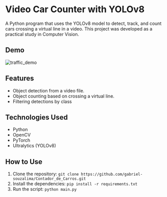 # Video Car Counter with YOLOv8

A Python program that uses the YOLOv8 model to detect, track, and count cars crossing a virtual line in a video. This project was developed as a practical study in Computer Vision.

## Demo


![traffic_demo](https://github.com/user-attachments/assets/e490d027-aa70-46bd-b7df-93127d1d0580)


## Features
- Object detection from a video file.
- Object counting based on crossing a virtual line.
- Filtering detections by class

## Technologies Used
- Python
- OpenCV
- PyTorch
- Ultralytics (YOLOv8)

## How to Use
1. Clone the repository: `git clone https://github.com/gabriel-souzalima/Contador_de_Carros.git`
2. Install the dependencies: `pip install -r requirements.txt`
3. Run the script: `python main.py`
